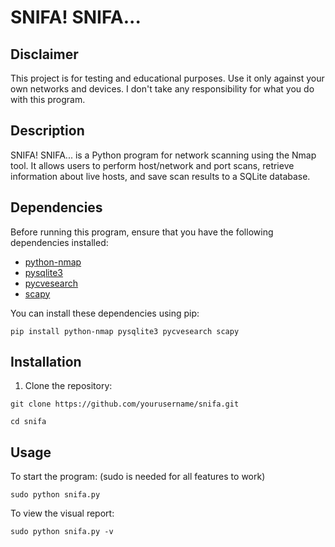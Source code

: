 # SNIFA! SNIFA...


## Disclaimer
This project is for testing and educational purposes. Use it only against your own networks and devices. I don't take any responsibility for what you do with this program.


## Description
SNIFA! SNIFA... is a Python program for network scanning using the Nmap tool.
It allows users to perform host/network and port scans, retrieve information about live hosts, and save scan results to a SQLite database.

## Dependencies

Before running this program, ensure that you have the following dependencies installed:

- [python-nmap](https://pypi.org/project/python-nmap/)
- [pysqlite3](https://pypi.org/project/pysqlite3/)
- [pycvesearch](https://pypi.org/project/pycvesearch/)
- [scapy](https://pypi.org/project/scapy/)

You can install these dependencies using pip:

`pip install python-nmap pysqlite3 pycvesearch scapy`


## Installation
1. Clone the repository:

`git clone https://github.com/yourusername/snifa.git`

`cd snifa`


## Usage
To start the program: (sudo is needed for all features to work)

`sudo python snifa.py`


To view the visual report:

`sudo python snifa.py -v`


